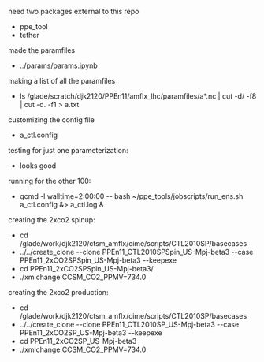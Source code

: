 need two packages external to this repo
 - ppe_tool
 - tether

made the paramfiles
 - ../params/params.ipynb

making a list of all the paramfiles
 - ls /glade/scratch/djk2120/PPEn11/amflx_lhc/paramfiles/a*.nc | cut -d/ -f8 | cut -d. -f1 > a.txt
 
customizing the config file
 - a_ctl.config
 
testing for just one parameterization:
 - looks good

running for the other 100:
 - qcmd -l walltime=2:00:00 -- bash ~/ppe_tools/jobscripts/run_ens.sh a_ctl.config &> a_ctl.log &
 
 
creating the 2xco2 spinup:
 - cd /glade/work/djk2120/ctsm_amflx/cime/scripts/CTL2010SP/basecases
 - ../../create_clone --clone PPEn11_CTL2010SPSpin_US-Mpj-beta3 --case PPEn11_2xCO2SPSpin_US-Mpj-beta3 --keepexe
 - cd PPEn11_2xCO2SPSpin_US-Mpj-beta3/
 - ./xmlchange CCSM_CO2_PPMV=734.0
 
creating the 2xco2 production:
 - cd /glade/work/djk2120/ctsm_amflx/cime/scripts/CTL2010SP/basecases
 - ../../create_clone --clone PPEn11_CTL2010SP_US-Mpj-beta3 --case PPEn11_2xCO2SP_US-Mpj-beta3 --keepexe
 - cd PPEn11_2xCO2SP_US-Mpj-beta3
 - ./xmlchange CCSM_CO2_PPMV=734.0